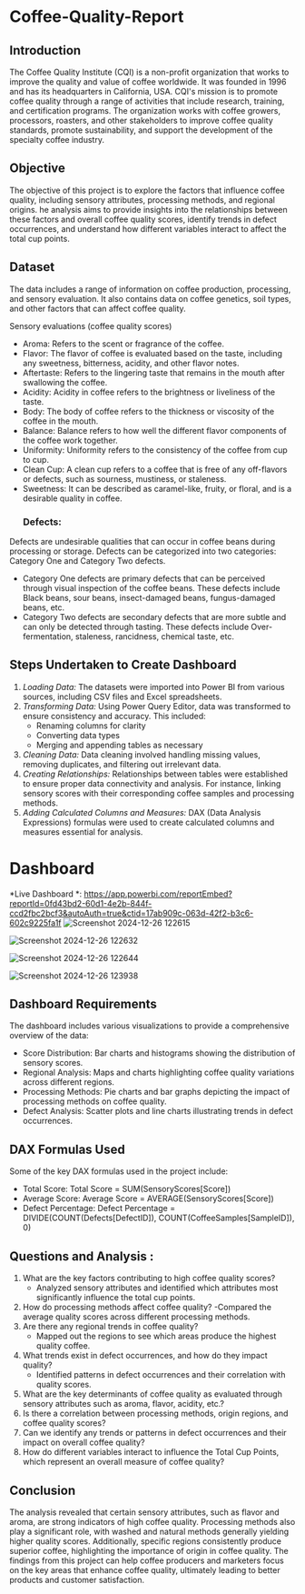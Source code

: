 # Coffee-Quality-Report
## Introduction 
The Coffee Quality Institute (CQI) is a non-profit organization that works to improve the quality and value of coffee worldwide. It was founded in 1996 and has its headquarters in California, USA.
CQI's mission is to promote coffee quality through a range of activities that include research, training, and certification programs. The organization works with coffee growers, processors, roasters, and other stakeholders to improve coffee quality standards, promote sustainability, and support the development of the specialty coffee industry.

## Objective 
The objective of this project is to explore the factors that influence coffee quality, including sensory attributes, processing methods, and regional origins.
he analysis aims to provide insights into the relationships between these factors and overall coffee quality scores, identify trends in defect occurrences, and understand how different variables interact to affect the total cup points.

## Dataset 
The data includes a range of information on coffee production, processing, and sensory evaluation. It also contains data on coffee genetics, soil types, and other factors that can affect coffee quality.

Sensory evaluations (coffee quality scores)
- Aroma: Refers to the scent or fragrance of the coffee.
- Flavor: The flavor of coffee is evaluated based on the taste, including any sweetness, bitterness, acidity, and other flavor notes.
- Aftertaste: Refers to the lingering taste that remains in the mouth after swallowing the coffee.
- Acidity: Acidity in coffee refers to the brightness or liveliness of the taste.
- Body: The body of coffee refers to the thickness or viscosity of the coffee in the mouth.
- Balance: Balance refers to how well the different flavor components of the coffee work together.
- Uniformity: Uniformity refers to the consistency of the coffee from cup to cup.
- Clean Cup: A clean cup refers to a coffee that is free of any off-flavors or defects, such as sourness, mustiness, or staleness.
- Sweetness: It can be described as caramel-like, fruity, or floral, and is a desirable quality in coffee.
     ### Defects:
Defects are undesirable qualities that can occur in coffee beans during processing or storage. Defects can be categorized into two categories: Category One and Category Two defects.
- Category One defects are primary defects that can be perceived through visual inspection of the coffee beans. These defects include Black beans, sour beans, insect-damaged beans, fungus-damaged beans, etc.
- Category Two defects are secondary defects that are more subtle and can only be detected through tasting. These defects include Over-fermentation, staleness, rancidness, chemical taste, etc.

## Steps Undertaken to Create Dashboard 
1. *Loading Data:* The datasets were imported into Power BI from various sources, including CSV files and Excel spreadsheets.
2. *Transforming Data:* Using Power Query Editor, data was transformed to ensure consistency and accuracy. This included:
      - Renaming columns for clarity
      - Converting data types
      - Merging and appending tables as necessary
3. *Cleaning Data:* Data cleaning involved handling missing values, removing duplicates, and filtering out irrelevant data.
4. *Creating Relationships:* Relationships between tables were established to ensure proper data connectivity and analysis. For instance, linking sensory scores with their corresponding coffee samples and processing methods.
5. *Adding Calculated Columns and Measures:* DAX (Data Analysis Expressions) formulas were used to create calculated columns and measures essential for analysis.

# Dashboard 
*Live Dashboard *: https://app.powerbi.com/reportEmbed?reportId=0fd43bd2-60d1-4e2b-844f-ccd2fbc2bcf3&autoAuth=true&ctid=17ab909c-063d-42f2-b3c6-602c9225fa1f
![Screenshot 2024-12-26 122615](https://github.com/user-attachments/assets/27c12920-cdae-47f3-99cd-24f7631c7a1e)

![Screenshot 2024-12-26 122632](https://github.com/user-attachments/assets/754323d7-e733-455e-a3a3-1c3788850196)

![Screenshot 2024-12-26 122644](https://github.com/user-attachments/assets/354a3f41-e366-402b-a8e7-84d9e5cab0e9)

![Screenshot 2024-12-26 123938](https://github.com/user-attachments/assets/0d7375e5-e30e-42d5-be88-378cc4bf92f3)

## Dashboard Requirements
The dashboard includes various visualizations to provide a comprehensive overview of the data:
- Score Distribution: Bar charts and histograms showing the distribution of sensory scores.
- Regional Analysis: Maps and charts highlighting coffee quality variations across different regions.
- Processing Methods: Pie charts and bar graphs depicting the impact of processing methods on coffee quality.
- Defect Analysis: Scatter plots and line charts illustrating trends in defect occurrences.



## DAX Formulas Used 
Some of the key DAX formulas used in the project include:
- Total Score: Total Score = SUM(SensoryScores[Score])
- Average Score: Average Score = AVERAGE(SensoryScores[Score])
- Defect Percentage: Defect Percentage = DIVIDE(COUNT(Defects[DefectID]), COUNT(CoffeeSamples[SampleID]), 0)

## Questions and Analysis : 
1. What are the key factors contributing to high coffee quality scores?
   - Analyzed sensory attributes and identified which attributes most significantly influence the total cup points.
2. How do processing methods affect coffee quality?
   -Compared the average quality scores across different processing methods.
3. Are there any regional trends in coffee quality?
   - Mapped out the regions to see which areas produce the highest quality coffee.
4. What trends exist in defect occurrences, and how do they impact quality?
   - Identified patterns in defect occurrences and their correlation with quality scores.
5. What are the key determinants of coffee quality as evaluated through sensory attributes such as aroma, flavor, acidity, etc.?
6. Is there a correlation between processing methods, origin regions, and coffee quality scores?
7. Can we identify any trends or patterns in defect occurrences and their impact on overall coffee quality?
8. How do different variables interact to influence the Total Cup Points, which represent an overall measure of coffee quality?

## Conclusion 
The analysis revealed that certain sensory attributes, such as flavor and aroma, are strong indicators of high coffee quality. Processing methods also play a significant role, with washed and natural methods generally yielding higher quality scores. Additionally, specific regions consistently produce superior coffee, highlighting the importance of origin in coffee quality. The findings from this project can help coffee producers and marketers focus on the key areas that enhance coffee quality, ultimately leading to better products and customer satisfaction.

